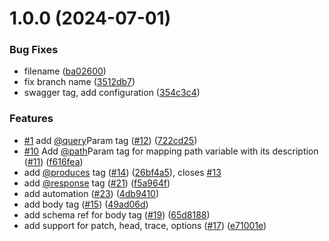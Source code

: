 # 1.0.0 (2024-07-01)


### Bug Fixes

* filename ([ba02600](https://github.com/rawmind/express-autodoc/commit/ba026000b77b43b75804d0708c29d119645f5d3f))
* fix branch name ([3512db7](https://github.com/rawmind/express-autodoc/commit/3512db771cce392bd8172f0dbe686a5e2cd193c2))
* swagger tag, add configuration ([354c3c4](https://github.com/rawmind/express-autodoc/commit/354c3c47f26d62468133f912816018879292f374))


### Features

* [#1](https://github.com/rawmind/express-autodoc/issues/1) add [@query](https://github.com/query)Param tag ([#12](https://github.com/rawmind/express-autodoc/issues/12)) ([722cd25](https://github.com/rawmind/express-autodoc/commit/722cd251f221db93a3e34b83742d8200403e35c3))
* [#10](https://github.com/rawmind/express-autodoc/issues/10) Add [@path](https://github.com/path)Param tag for mapping path variable with its description  ([#11](https://github.com/rawmind/express-autodoc/issues/11)) ([f616fea](https://github.com/rawmind/express-autodoc/commit/f616fea117b7a4aa8801996e735b9c473cd8b333))
* add [@produces](https://github.com/produces) tag ([#14](https://github.com/rawmind/express-autodoc/issues/14)) ([26bf4a5](https://github.com/rawmind/express-autodoc/commit/26bf4a52fa244977fb60ba0f0347b4cb52e9134b)), closes [#13](https://github.com/rawmind/express-autodoc/issues/13)
* add [@response](https://github.com/response) tag ([#21](https://github.com/rawmind/express-autodoc/issues/21)) ([f5a964f](https://github.com/rawmind/express-autodoc/commit/f5a964f45d5b8088f958e5f33ededf264ad667cc))
* add automation ([#23](https://github.com/rawmind/express-autodoc/issues/23)) ([4db9410](https://github.com/rawmind/express-autodoc/commit/4db9410571c5545cfcc691d1dc77885e6d602d15))
* add body tag ([#15](https://github.com/rawmind/express-autodoc/issues/15)) ([49ad06d](https://github.com/rawmind/express-autodoc/commit/49ad06d20bef1c07e69438eb7afdf64e187097fd))
* add schema ref for body tag ([#19](https://github.com/rawmind/express-autodoc/issues/19)) ([65d8188](https://github.com/rawmind/express-autodoc/commit/65d818892efbfb04a09967feb3a8ab1bbb43f518))
* add support for patch, head, trace, options ([#17](https://github.com/rawmind/express-autodoc/issues/17)) ([e71001e](https://github.com/rawmind/express-autodoc/commit/e71001ec1dcc69a0aa54d30fc62833556aeff194))
